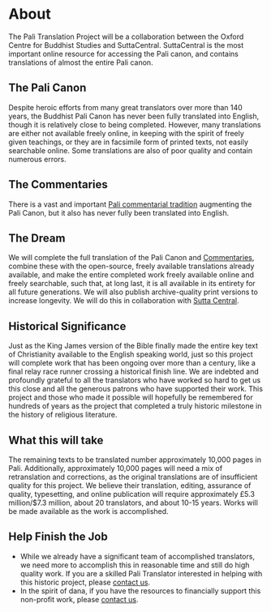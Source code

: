 # About

<section>
<p>The Pali Translation Project will be a collaboration between the Oxford Centre for Buddhist Studies and SuttaCentral. SuttaCentral is the most important online resource for accessing the Pali canon, and contains translations of almost the entire Pali canon.</p>
<h2>The Pali Canon</h2>
<p>Despite heroic efforts from many great translators over more than 140 years, the Buddhist Pali Canon has never been fully translated into English, though it is relatively close to being completed. However, many translations are either not available freely online, in keeping with the spirit of freely given teachings, or they are in facsimile form of printed texts, not easily searchable online. Some translations are also of poor quality and contain numerous errors.</p>
<h2>The Commentaries</h2>
<p>There is a vast and important <a href="/texts/#the-pali-commentaries-aṭṭhakathā">Pali commentarial tradition</a> augmenting the Pali Canon, but it also has never fully been translated into English.</p>
<h2>The Dream</h2>
<p>We will complete the full translation of the Pali Canon and <a href="/texts/#the-pali-commentaries-aṭṭhakathā">Commentaries</a>, combine these with the open-source, freely available translations already available, and make the entire completed work freely available online and freely searchable, such that, at long last, it is all available in its entirety for all future generations. We will also publish archive-quality print versions to increase longevity. We will do this in collaboration with <a href="/about/suttacentral/">Sutta Central</a>.</p>
<h2>Historical Significance</h2>
<p>Just as the King James version of the Bible finally made the entire key text of Christianity available to the English speaking world, just so this project will complete work that has been ongoing over more than a century, like a final relay race runner crossing a historical finish line. We are indebted and profoundly grateful to all the translators who have worked so hard to get us this close and all the generous patrons who have supported their work. This project and those who made it possible will hopefully be remembered for hundreds of years as the project that completed a truly historic milestone in the history of religious literature.</p>
<h2>What this will take</h2>
<p>The remaining texts to be translated number approximately 10,000 pages in Pali. Additionally, approximately 10,000 pages will need a mix of retranslation and corrections, as the original translations are of insufficient quality for this project. We believe their translation, editing, assurance of quality, typesetting, and online publication will require approximately £5.3 million/$7.3 million, about 20 translators, and about 10-15 years. Works will be made available as the work is accomplished.</p>
<h2>Help Finish the Job</h2>
<ul>
<li>While we already have a significant team of accomplished translators, we need more to accomplish this in reasonable time and still do high quality work. If you are a skilled Pali Translator interested in helping with this historic project, please <a href="mailto:info@palitranslation.org">contact us</a>.</li>
<li>In the spirit of dana, if you have the resources to financially support this non-profit work, please <a href="mailto:info@palitranslation.org">contact us</a>.</li></ul></section>
